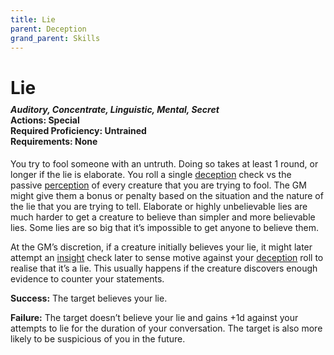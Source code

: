 ```yaml
---
title: Lie
parent: Deception
grand_parent: Skills
---
```


# Lie

<div style="margin-top:-10px;"></div>

#### *Auditory, Concentrate, Linguistic, Mental, Secret*<br>**Actions:** Special<br>**Required Proficiency:** Untrained<br>**Requirements:** None
You try to fool someone with an untruth. Doing so takes at least 1 round, or longer if the lie is elaborate. You roll a single [deception](https://stormchaserroleplaying.com/stormchaserRPG/Skills/Deception/) check vs the passive [perception](https://stormchaserroleplaying.com/stormchaserRPG/General/Perception/) of every creature that you are trying to fool. The GM might give them a bonus or penalty based on the situation and the nature of the lie that you are trying to tell. Elaborate or highly unbelievable lies are much harder to get a creature to believe than simpler and more believable lies. Some lies are so big that it’s impossible to get anyone to believe them.

At the GM’s discretion, if a creature initially believes your lie, it might later attempt an [insight](https://stormchaserroleplaying.com/stormchaserRPG/Skills/Insight/) check later to sense motive against your [deception](https://stormchaserroleplaying.com/stormchaserRPG/Skills/Deception/) roll to realise that it’s a lie. This usually happens if the creature discovers enough evidence to counter your statements.

**Success:** The target believes your lie.

**Failure:** The target doesn’t believe your lie and gains +1d against your attempts to lie for the duration of your conversation. The target is also more likely to be suspicious of you in the future.

